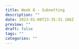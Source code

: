 ```yaml
---
title: Week 8 - Subnetting
description: ""
date: 2023-01-08T23:35:31.186Z
preview: ""
draft: false
tags: ""
categories: ""
---
```

